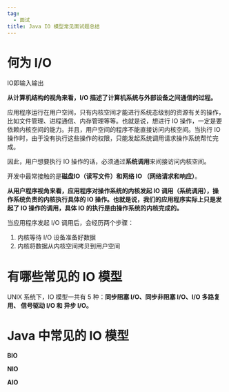 ```yaml
---
tag:
  - 面试
title: Java IO 模型常见面试题总结
---
```


# 何为 I/O

IO即输入输出

**从计算机结构的视角来看，I/O 描述了计算机系统与外部设备之间通信的过程。**

应用程序运行在用户空间，只有内核空间才能进行系统态级别的资源有关的操作，比如文件管理、进程通信、内存管理等等。也就是说，想进行 IO 操作，一定是要依赖内核空间的能力。并且，用户空间的程序不能直接访问内核空间。当执行 IO 操作时，由于没有执行这些操作的权限，只能发起系统调用请求操作系统帮忙完成。

因此，用户想要执行 IO 操作的话，必须通过**系统调用**来间接访问内核空间。

开发中最常接触的是**磁盘IO（读写文件）**和**网络 IO （网络请求和响应）**。

**从用户程序视角来看，应用程序对操作系统的内核发起 IO 调用（系统调用），操作系统负责的内核执行具体的 IO 操作。也就是说，我们的应用程序实际上只是发起了 IO 操作的调用，具体 IO 的执行是由操作系统的内核完成的。**

当应用程序发起 I/O 调用后，会经历两个步骤：

1. 内核等待 I/O 设备准备好数据
2. 内核将数据从内核空间拷贝到用户空间

# 有哪些常见的 IO 模型

UNIX 系统下，IO 模型一共有 5 种：**同步阻塞 I/O、同步非阻塞 I/O、I/O 多路复用、 信号驱动 I/O 和 异步 I/O。**

# Java 中常见的 IO 模型

**BIO**

**NIO**

**AIO**